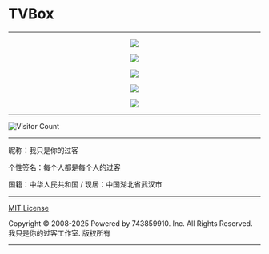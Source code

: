 # TVBox

---

<p align="center">
  <img src="https://raw.gitmirror.com/743859910/TVBox/master/img/1.webp">
</p>

<p align="center">
  <img src="https://raw.gitmirror.com/743859910/TVBox/master/img/2.webp">
</p>

<p align="center">
  <img src="https://raw.gitmirror.com/743859910/TVBox/master/img/3.webp">
</p>

<p align="center">
  <img src="https://raw.gitmirror.com/743859910/TVBox/master/img/4.webp">
</p>

<p align="center">
  <img src="https://raw.gitmirror.com/743859910/TVBox/master/img/5.webp">
</p>

---

![Visitor Count](https://profile-counter.glitch.me/{TVBox}/count.svg)

---

昵称：我只是你的过客

个性签名：每个人都是每个人的过客

国籍：中华人民共和国 / 现居：中国湖北省武汉市

---

[MIT License](https://github.com/743859910/TVBox/blob/master/LICENSE)

Copyright © 2008-2025 Powered by 743859910. Inc. All Rights Reserved. 我只是你的过客工作室. 版权所有

---
